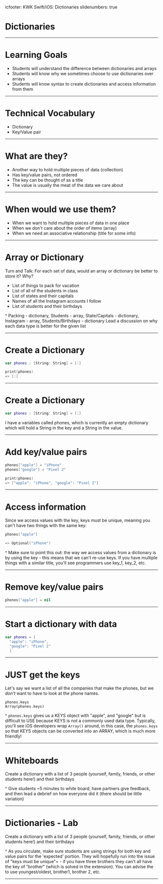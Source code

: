 icfooter: KWK Swift/iOS: Dictionaries
slidenumbers: true

# Dictionaries

---

# Learning Goals

* Students will understand the difference between dictionaries and arrays
* Students will know why we sometimes choose to use dictionaries over arrays
* Students will know syntax to create dictionaries and access information from them

---

# Technical Vocabulary

* Dictionary
* Key/Value pair

---

# What are they?

* Another way to hold multiple pieces of data (collection)
* Has key/value pairs, not ordered
* The key can be thought of as a title
* The value is usually the meat of the data we care about

---

# When would we use them?

* When we want to hold multiple pieces of data in one place
* When we don't care about the order of items (array)
* When we need an associative relationship (title for some info)

---

# Array or Dictionary

Turn and Talk: For each set of data, would an array or dictionary be better to store it? Why?

- List of things to pack for vacation
- List of all of the students in class
- List of states and their capitals
- Names of all the Instagram accounts I follow
- List of students and their birthdays

^ Packing - dictionary, Students - array, State/Capitals - dictionary, Instagram - array, Students/Birthdays - dictionary
Lead a discussion on why each data type is better for the given list

---

# Create a Dictionary

```swift
var phones : [String: String] = [:]

print(phones)
=> [:]
```

---

# Create a Dictionary

```swift
var phones : [String: String] = [:]
```
I have a variables called phones, which is currently an empty dictionary which will hold a String in the key and a String in the value.

---

# Add key/value pairs

```swift
phones["apple"] = "iPhone"
phones["google"] = "Pixel 2"

print(phones)
=> ["apple": "iPhone", "google": "Pixel 2"]
```

---

# Access information

Since we access values with the key, keys must be unique, meaning you can't have two things with the same key:

```swift
phones["apple"]

=> Optional("iPhone")
```

^ Make sure to point this out: the way we access values from a dictionary is by using the key - this means that we can't re-use keys. If you have multiple things with a similar title, you'll see programmers use key_1, key_2, etc.

---

# Remove key/value pairs

```swift
phones["apple"] = nil
```

---

# Start a dictionary with data

```swift
var phones = [
  "apple": "iPhone",
  "google": "Pixel 2"
  ]
```

---

# **JUST** get the keys

Let's say we want a list of all the companies that make the phones, but we _don't_ want to have to look at the phone names.

```
phones.keys
Array(phones.keys)
```

^ `phones.keys` gives us a KEYS object with "apple", and "google" but is difficult to USE because KEYS is not a commonly used data type. Typically, you'll see iOS developers wrap `Array()` around, in this case, the `phones.keys` so that KEYS objects can be converted into an ARRAY, which is much more friendly!

---

# Whiteboards

Create a dictionary with a list of 3 people (yourself, family, friends, or other students here!) and their birthdays

^ Give students ~5 minutes to white board, have partners give feedback, and then lead a debrief on how everyone did it (there should be little variation)

---

# Dictionaries - Lab

Create a dictionary with a list of 3 people (yourself, family, friends, or other students here!) and their birthdays

^ As you circulate, make sure students are using strings for both key and value pairs for the 'expected' portion. They will hopefully run into the issue of "keys must be unique"= - if you have three brothers they can't all have the key of "brother" (which is solved in the extension). You can advise the to use youngest/oldest, brother1, brother 2, etc.

---
